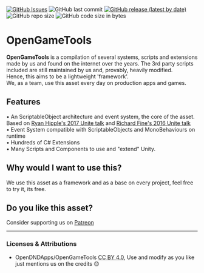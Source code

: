 [![GitHub Issues](https://img.shields.io/github/issues/OpenDNDApps/OpenGameTools)](https://github.com/OpenDNDApps/OpenGameTools/issues) 
![GitHub last commit](https://img.shields.io/github/last-commit/OpenDNDApps/OpenGameTools) 
[![GitHub release (latest by date)](https://img.shields.io/github/v/release/OpenDNDApps/OpenGameTools)](https://github.com/OpenDNDApps/OpenGameTools/releases) 
![GitHub repo size](https://img.shields.io/github/repo-size/OpenDNDApps/OpenGameTools) ![GitHub code size in bytes](https://img.shields.io/github/languages/code-size/OpenDNDApps/OpenGameTools)

# OpenGameTools

**OpenGameTools** is a compilation of several systems, scripts and extensions made by us and found on the internet over the years. The 3rd party scripts included are still maintained by us and, provably, heavily modified.  
Hence, this aims to be a lightweight 'framework'.  
We, as a team, use this asset every day on production apps and games.

## **Features**  
• An ScriptableObject architecture and event system, the core of the asset. Based on [Ryan Hipple's 2017 Unite talk](https://www.youtube.com/watch?v=raQ3iHhE_Kk) and [Richard Fine's 2016 Unite talk](https://www.youtube.com/watch?v=6vmRwLYWNRo)  
• Event System compatible with ScriptableObjects and MonoBehaviours on runtime  
• Hundreds of C# Extensions  
• Many Scripts and Components to use and "extend" Unity.  

## **Why would I want to use this?**  
We use this asset as a framework and as a base on every project, feel free to try it, its free.  

## **Do you like this asset?**  
Consider supporting us on [Patreon](https://www.patreon.com/vgdevs)  

---

### Licenses & Attributions 

- OpenDNDApps/OpenGameTools [CC BY 4.0](https://creativecommons.org/licenses/by/4.0/), Use and modify as you like just mentions us on the credits 😊

